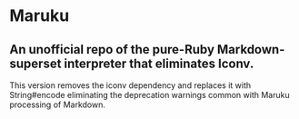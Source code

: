 # Maruku

## An unofficial repo of the pure-Ruby Markdown-superset interpreter that eliminates Iconv.

This version removes the iconv dependency and replaces it with String#encode eliminating the deprecation warnings common with Maruku processing of Markdown.

